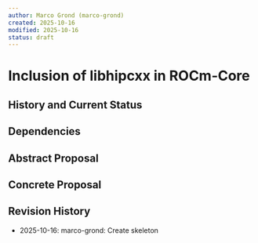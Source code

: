 ```yaml
---
author: Marco Grond (marco-grond)
created: 2025-10-16
modified: 2025-10-16
status: draft
---
```


# Inclusion of libhipcxx in ROCm-Core

## History and Current Status

## Dependencies

## Abstract Proposal

## Concrete Proposal

## Revision History

- 2025-10-16: marco-grond: Create skeleton
